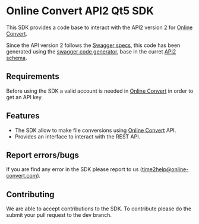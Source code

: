 # Online Convert API2 Qt5 SDK

This SDK provides a code base to interact with the API2  version 2 for [Online Convert](http://www.online-convert.com/).

Since the API version 2 follows the [Swagger specs](http://swagger.io/), this code has been generated using the [swagger code generator](https://github.com/swagger-api/swagger-codegen), base in the curret [API2 schema](https://api2.online-convert.com/schema).

## Requirements
Before using the SDK a valid account is needed in [Online Convert](http://www.online-convert.com/) in order to get an API key.

## Features
  - The SDK allow to make file conversions using [Online Convert](http://www.online-convert.com/) API.
  - Provides an interface to interact with the REST API.

## Report errors/bugs
If you are find any error in the SDK please report to us ([time2help@online-convert.com](mailto:time2help@online-convert.com)). 

## Contributing
We are able to accept contributions to the SDK. To contribute please do the submit your pull request to the dev branch. 

